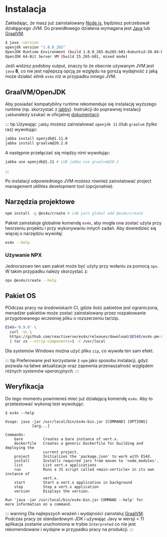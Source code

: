 # Instalacja

Zakładając, że masz już zainstalowany [Node.js](https://nodejs.org/), będziesz potrzebował działąjącego JVM. Do
prawidłowego działania wymagana jest [Java](https://adoptopenjdk.net/) lub [GraalVM](http://www.graalvm.org/).

```bash
$ java -version
openjdk version "1.8.0_265"
OpenJDK Runtime Environment (build 1.8.0_265-8u265-b01-0ubuntu2~20.04-b01)
OpenJDK 64-Bit Server VM (build 25.265-b01, mixed mode)
```

Jeśli widzisz podobny output, znaczy to że obecnie używanym JVM jest `java` **8**, co nie jest najlepszą opcją ze
względu na gorszą wydajność z jaką może działać silnik `es4x` niż w przypadku innego JVM.

## GraalVM/OpenJDK

Aby posiadać kompatybilny runtime rekomenduje się instalację wyższego runtime (np. skorzystać z
[jabby](https://github.com/shyiko/jabba)). Instrukcji do poprawnej instalacji `jabba`należy szukać w oficjalnej
[dokumentacji](https://github.com/shyiko/jabba#installation).

::: tip
Używając `jabby` możesz zainstalować `openjdk 11` i/lub `graalvm` (tylko raz) wywołując:

```bash
jabba install openjdk@1.11.0
jabba install graalvm@20.2.0
```

A następnie przełączać się między nimi wywołując:

```bash
jabba use openjdk@1.11 # LUB jabba use graalvm@20.2
```
:::

Po instalacji odpowiedniego JVM możesz również zainstalować project management utilities development tool (opcjonalnie).

## Narzędzia projektowe

```bash
npm install -g @es4x/create # LUB yarn global add @es4x/create
```

Pakiet zainstaluje globalnie komendę `es4x`, aby mogła ona zostać użyta przy tworzeniu projektu i przy wykonywaniu
innych zadań. Aby dowiedzieć się więcej o narzędziu wywołaj:

```bash
es4x --help
```

### Używanie NPX

Jednorazowo ten sam pakiet może być użyty przy wołaniu za pomocą `npx`. W takim przypadku należy skorzystać z:

```bash
npx @es4x/create --help
```

## Pakiet OS

POdczas pracy na środowiskach CI, gdzie ilość pakietów jest ograniczona, menadżer pakietów może zostać zainstalowany
przez rozpakowanie przygotowanego wcześniej pliku o rozszerzeniu tar/zip.

```bash
ES4X='0.9.0' \
  curl -sL \
  https://github.com/reactiverse/es4x/releases/download/$ES4X/es4x-pm-$ES4X-bin.tar.gz \
  | tar zx --strip-components=1 -C /usr/local
```

Dla systemów Windows można użyć pliku `zip`, co wywoła ten sam efekt.

::: tip
Preferowane jest korzystanie z `npm` jako sposobu instalacji, gdyż pozwala na łatwe aktualizacje oraz zapewnia
przenaszalność względem różnych *systemów operacyjnych*.
:::


## Weryfikacja

Do tego momentu powinieneś mieć już działającą komendę `es4x`. Aby to przetestować wykonaj test wywołując:

```
$ es4x --help

Usage: java -jar /usr/local/bin/es4x-bin.jar [COMMAND] [OPTIONS]
            [arg...]

Commands:
    bare         Creates a bare instance of vert.x.
    dockerfile   Creates a generic Dockerfile for building and deploying the
                 current project.
    project      Initializes the 'package.json' to work with ES4X.
    install      Installs required jars from maven to 'node_modules'.
    list         List vert.x applications
    run          Runs a JS script called <main-verticle> in its own instance of
                 vert.x.
    start        Start a vert.x application in background
    stop         Stop a vert.x application
    version      Displays the version.

Run 'java -jar /usr/local/bin/es4x-bin.jar COMMAND --help' for
more information on a command.
```

::: warning
Dla najlepszych wrażeń i wydajności zainstaluj [GraalVM](https://www.graalvm.org). Podczas pracy ze standardowym JDK i
używając Javy w wersji < 11 aplikacja zostanie uruchomiona w trybie `Interpreted` co nie jest rekomendowane i wydajne
w przypadku pracy na produkcji.
:::
